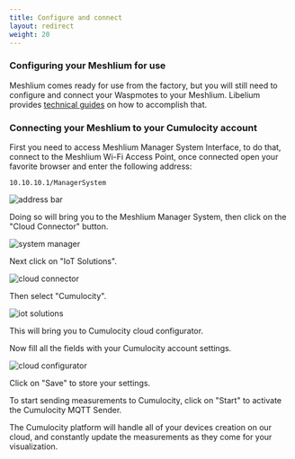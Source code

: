 ```yaml
---
title: Configure and connect
layout: redirect
weight: 20
---
```


### <a name="configure"></a>Configuring your Meshlium for use

Meshlium comes ready for use from the factory, but you will still need to configure and connect your Waspmotes to your Meshlium. Libelium provides [technical guides](http://www.libelium.com/development/waspmote/documentation) on how to accomplish that.


### <a name="connect"></a>Connecting your Meshlium to your Cumulocity account

First you need to access Meshlium Manager System Interface, to do that, connect to the Meshlium Wi-Fi Access Point, once connected open your favorite browser and enter the following address:

	10.10.10.1/ManagerSystem

![address bar](/images/devices/meshlium/ManagerSystem-address_bar.png)

Doing so will bring you to the Meshlium Manager System, then click on the "Cloud Connector" button.

![system manager](/images/devices/meshlium/ManagerSystem.png)

Next click on "IoT Solutions".

![cloud connector](/images/devices/meshlium/CloudConnector.png)

Then select "Cumulocity".

![iot solutions](/images/devices/meshlium/IoTSolutions.png)

This will bring you to Cumulocity cloud configurator.

Now fill all the fields with your Cumulocity account settings.

![cloud configurator](/images/devices/meshlium/cumulocity_plugin_configuration.png)

Click on "Save" to store your settings.

To start sending measurements to Cumulocity, click on "Start" to activate the Cumulocity MQTT Sender.

The Cumulocity platform will handle all of your devices creation on our cloud, and constantly update the measurements as they come for your visualization.

